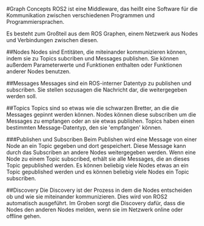 
#Graph Concepts
ROS2 ist eine Middleware, das heißt eine Software für die Kommunikation zwischen verschiedenen Programmen und Programmiersprachen.

Es besteht zum Großteil aus dem ROS Graphen, einem Netzwerk aus Nodes und Verbindungen zwischen diesen.

##Nodes
Nodes sind Entitäten, die miteinander kommunizieren können, indem sie zu Topics subcriben und Messages publishen.
Sie können außerdem Parameterwerte und Funktionen enthalten oder Funktionen anderer Nodes benutzen.

##Messages
Messages sind ein ROS-interner Datentyp zu publishen und subscriben. 
Sie stellen sozusagen die Nachricht dar, die weitergegeben werden soll.

##Topics
Topics sind so etwas wie die schwarzen Bretter, an die die Messages gepinnt werden können. 
Nodes können diese subscriben um die Messages zu empfangen oder an sie etwas publishen.
Topics haben einen bestimmten Message-Datentyp, den sie 'empfangen' können.

###Publishen und Subscriben
Beim Publishen wird eine Message von einer Node an ein Topic gegeben und dort gespeichert. 
Diese Message kann durch das Subscriben an andere Nodes weitergegeben werden. 
Wenn eine Node zu einem Topic subscribed, erhält sie alle Messages, die an dieses Topic gepublished werden.
Es können beliebig viele Nodes etwas an ein Topic gepublished werden und es können beliebig viele Nodes ein Topic subscriben.

##Discovery 
Die Discovery ist der Prozess in dem die Nodes entscheiden ob und wie sie miteinander kommunizieren. 
Dies wird von ROS2 automatisch ausgeführt. 
Im Groben sorgt die Discovery dafür, dass die Nodes den anderen Nodes melden, wenn sie im Netzwerk online oder offline gehen.